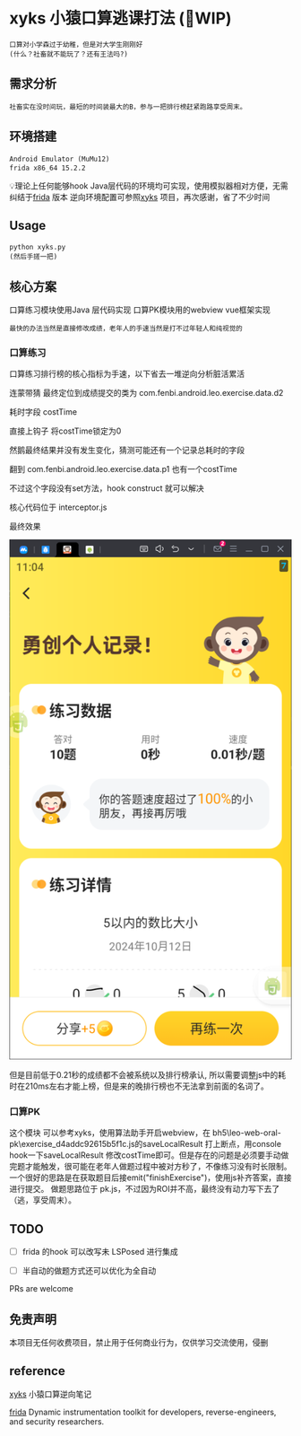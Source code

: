 # xyks 小猿口算逃课打法 (🚧WIP)

```
口算对小学森过于幼稚，但是对大学生刚刚好
(什么？社畜就不能玩了？还有王法吗?)
```
## 需求分析
```
社畜实在没时间玩，最短的时间装最大的B，参与一把排行榜赶紧跑路享受周末。
```

## 环境搭建
```
Android Emulator (MuMu12)
frida x86_64 15.2.2
```
💡理论上任何能够hook Java层代码的环境均可实现，使用模拟器相对方便，无需纠结于[frida](https://github.com/frida/frida) 版本
逆向环境配置可参照[xyks](https://github.com/xmexg/xyks) 项目，再次感谢，省了不少时间

## Usage
```
python xyks.py
(然后手搓一把)
```

## 核心方案
口算练习模块使用Java 层代码实现
口算PK模块用的webview vue框架实现

```
最快的办法当然是直接修改成绩，老年人的手速当然是打不过年轻人和纯视觉的
```

### 口算练习
口算练习排行榜的核心指标为手速，以下省去一堆逆向分析脏活累活

连蒙带猜  最终定位到成绩提交的类为 com.fenbi.android.leo.exercise.data.d2

耗时字段 costTime

直接上钩子 将costTime锁定为0

然鹅最终结果并没有发生变化，猜测可能还有一个记录总耗时的字段

翻到 com.fenbi.android.leo.exercise.data.p1 也有一个costTime

不过这个字段没有set方法，hook construct 就可以解决

核心代码位于 interceptor.js

最终效果

![image](https://github.com/n0tKnow/xyks/blob/main/img/1.png?raw=true)

但是目前低于0.21秒的成绩都不会被系统以及排行榜承认,
所以需要调整js中的耗时在210ms左右才能上榜，但是来的晚排行榜也不无法拿到前面的名词了。

### 口算PK
这个模块 可以参考xyks，使用算法助手开启webview，在 bh5\leo-web-oral-pk\exercise_d4addc92615b5f1c.js的saveLocalResult 打上断点，用console hook一下saveLocalResult
修改costTime即可。但是存在的问题是必须要手动做完题才能触发，很可能在老年人做题过程中被对方秒了，不像练习没有时长限制。
一个很好的思路是在获取题目后接emit("finishExercise")，使用js补齐答案，直接进行提交。
做题思路位于 pk.js，不过因为ROI并不高，最终没有动力写下去了（逃，享受周末）。

## TODO

- [ ] frida 的hook 可以改写未 LSPosed 进行集成

- [ ] 半自动的做题方式还可以优化为全自动

PRs are welcome

## 免责声明
本项目无任何收费项目，禁止用于任何商业行为，仅供学习交流使用，侵删

## reference
[xyks](https://github.com/xmexg/xyks) 小猿口算逆向笔记

[frida](https://github.com/frida/frida) Dynamic instrumentation toolkit for developers, reverse-engineers, and security researchers.
